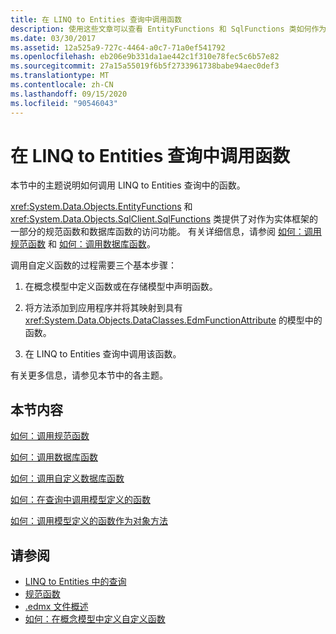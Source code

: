 ```yaml
---
title: 在 LINQ to Entities 查询中调用函数
description: 使用这些文章可以查看 EntityFunctions 和 SqlFunctions 类如何作为实体框架的一部分，提供对规范和数据库函数的访问权限。
ms.date: 03/30/2017
ms.assetid: 12a525a9-727c-4464-a0c7-71a0ef541792
ms.openlocfilehash: eb206e9b331da1ae442c1f310e78fec5c6b57e82
ms.sourcegitcommit: 27a15a55019f6b5f2733961738babe94aec0def3
ms.translationtype: MT
ms.contentlocale: zh-CN
ms.lasthandoff: 09/15/2020
ms.locfileid: "90546043"
---
```

# <a name="calling-functions-in-linq-to-entities-queries"></a>在 LINQ to Entities 查询中调用函数
本节中的主题说明如何调用 LINQ to Entities 查询中的函数。  
  
 <xref:System.Data.Objects.EntityFunctions> 和 <xref:System.Data.Objects.SqlClient.SqlFunctions> 类提供了对作为实体框架的一部分的规范函数和数据库函数的访问功能。 有关详细信息，请参阅 [如何：调用规范函数](how-to-call-canonical-functions.md) 和 [如何：调用数据库函数](how-to-call-database-functions.md)。  
  
 调用自定义函数的过程需要三个基本步骤：  
  
1. 在概念模型中定义函数或在存储模型中声明函数。  
  
2. 将方法添加到应用程序并将其映射到具有 <xref:System.Data.Objects.DataClasses.EdmFunctionAttribute> 的模型中的函数。  
  
3. 在 LINQ to Entities 查询中调用该函数。  
  
 有关更多信息，请参见本节中的各主题。  
  
## <a name="in-this-section"></a>本节内容  
 [如何：调用规范函数](how-to-call-canonical-functions.md)  
  
 [如何：调用数据库函数](how-to-call-database-functions.md)  
  
 [如何：调用自定义数据库函数](how-to-call-custom-database-functions.md)  
  
 [如何：在查询中调用模型定义的函数](how-to-call-model-defined-functions-in-queries.md)  
  
 [如何：调用模型定义的函数作为对象方法](how-to-call-model-defined-functions-as-object-methods.md)  
  
## <a name="see-also"></a>请参阅

- [LINQ to Entities 中的查询](queries-in-linq-to-entities.md)
- [规范函数](canonical-functions.md)
- [.edmx 文件概述](/previous-versions/dotnet/netframework-4.0/cc982042(v=vs.100))
- [如何：在概念模型中定义自定义函数](/previous-versions/dotnet/netframework-4.0/dd456812(v=vs.100))

